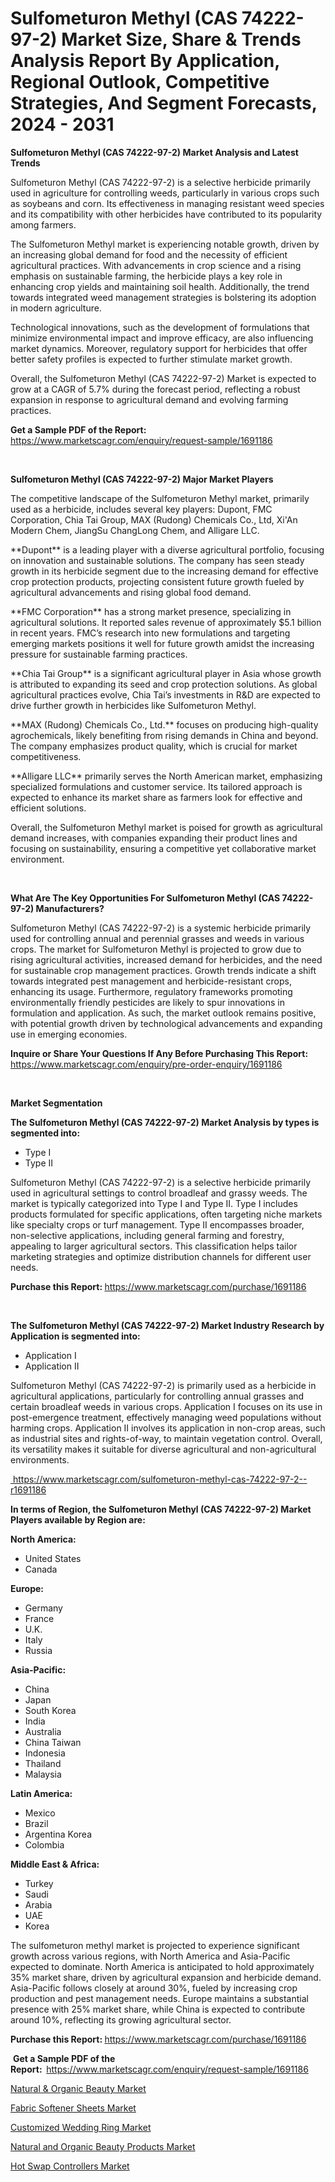 <p><h1>Sulfometuron Methyl (CAS 74222-97-2) Market Size, Share & Trends Analysis Report By Application, Regional Outlook, Competitive Strategies, And Segment Forecasts, 2024 - 2031</h1></p><p><strong>Sulfometuron Methyl (CAS 74222-97-2) Market Analysis and Latest Trends</strong></p>
<p><p>Sulfometuron Methyl (CAS 74222-97-2) is a selective herbicide primarily used in agriculture for controlling weeds, particularly in various crops such as soybeans and corn. Its effectiveness in managing resistant weed species and its compatibility with other herbicides have contributed to its popularity among farmers.</p><p>The Sulfometuron Methyl market is experiencing notable growth, driven by an increasing global demand for food and the necessity of efficient agricultural practices. With advancements in crop science and a rising emphasis on sustainable farming, the herbicide plays a key role in enhancing crop yields and maintaining soil health. Additionally, the trend towards integrated weed management strategies is bolstering its adoption in modern agriculture.</p><p>Technological innovations, such as the development of formulations that minimize environmental impact and improve efficacy, are also influencing market dynamics. Moreover, regulatory support for herbicides that offer better safety profiles is expected to further stimulate market growth.</p><p>Overall, the Sulfometuron Methyl (CAS 74222-97-2) Market is expected to grow at a CAGR of 5.7% during the forecast period, reflecting a robust expansion in response to agricultural demand and evolving farming practices.</p></p>
<p><strong>Get a Sample PDF of the Report:&nbsp;</strong> <a href="https://www.marketscagr.com/enquiry/request-sample/1691186?utm_campaign=1576&utm_medium=2&utm_source=Github&utm_content=ia&utm_term=17102024&utm_id=sulfometuron-methyl-cas-74222-97-2">https://www.marketscagr.com/enquiry/request-sample/1691186</a></p>
<p>&nbsp;</p>
<p><strong>Sulfometuron Methyl (CAS 74222-97-2) Major Market Players</strong></p>
<p><p>The competitive landscape of the Sulfometuron Methyl market, primarily used as a herbicide, includes several key players: Dupont, FMC Corporation, Chia Tai Group, MAX (Rudong) Chemicals Co., Ltd, Xi'An Modern Chem, JiangSu ChangLong Chem, and Alligare LLC. </p><p>**Dupont** is a leading player with a diverse agricultural portfolio, focusing on innovation and sustainable solutions. The company has seen steady growth in its herbicide segment due to the increasing demand for effective crop protection products, projecting consistent future growth fueled by agricultural advancements and rising global food demand.</p><p>**FMC Corporation** has a strong market presence, specializing in agricultural solutions. It reported sales revenue of approximately $5.1 billion in recent years. FMC’s research into new formulations and targeting emerging markets positions it well for future growth amidst the increasing pressure for sustainable farming practices.</p><p>**Chia Tai Group** is a significant agricultural player in Asia whose growth is attributed to expanding its seed and crop protection solutions. As global agricultural practices evolve, Chia Tai’s investments in R&D are expected to drive further growth in herbicides like Sulfometuron Methyl.</p><p>**MAX (Rudong) Chemicals Co., Ltd.** focuses on producing high-quality agrochemicals, likely benefiting from rising demands in China and beyond. The company emphasizes product quality, which is crucial for market competitiveness.</p><p>**Alligare LLC** primarily serves the North American market, emphasizing specialized formulations and customer service. Its tailored approach is expected to enhance its market share as farmers look for effective and efficient solutions.</p><p>Overall, the Sulfometuron Methyl market is poised for growth as agricultural demand increases, with companies expanding their product lines and focusing on sustainability, ensuring a competitive yet collaborative market environment.</p></p>
<p>&nbsp;</p>
<p><strong>What Are The Key Opportunities For Sulfometuron Methyl (CAS 74222-97-2) Manufacturers?</strong></p>
<p><p>Sulfometuron Methyl (CAS 74222-97-2) is a systemic herbicide primarily used for controlling annual and perennial grasses and weeds in various crops. The market for Sulfometuron Methyl is projected to grow due to rising agricultural activities, increased demand for herbicides, and the need for sustainable crop management practices. Growth trends indicate a shift towards integrated pest management and herbicide-resistant crops, enhancing its usage. Furthermore, regulatory frameworks promoting environmentally friendly pesticides are likely to spur innovations in formulation and application. As such, the market outlook remains positive, with potential growth driven by technological advancements and expanding use in emerging economies.</p></p>
<p><strong>Inquire or Share Your Questions If Any Before Purchasing This Report:</strong> <a href="https://www.marketscagr.com/enquiry/pre-order-enquiry/1691186?utm_campaign=1576&utm_medium=2&utm_source=Github&utm_content=ia&utm_term=17102024&utm_id=sulfometuron-methyl-cas-74222-97-2">https://www.marketscagr.com/enquiry/pre-order-enquiry/1691186</a></p>
<p>&nbsp;</p>
<p><strong>Market Segmentation</strong></p>
<p><strong>The Sulfometuron Methyl (CAS 74222-97-2) Market Analysis by types is segmented into:</strong></p>
<p><ul><li>Type I</li><li>Type II</li></ul></p>
<p><p>Sulfometuron Methyl (CAS 74222-97-2) is a selective herbicide primarily used in agricultural settings to control broadleaf and grassy weeds. The market is typically categorized into Type I and Type II. Type I includes products formulated for specific applications, often targeting niche markets like specialty crops or turf management. Type II encompasses broader, non-selective applications, including general farming and forestry, appealing to larger agricultural sectors. This classification helps tailor marketing strategies and optimize distribution channels for different user needs.</p></p>
<p><strong>Purchase this Report:&nbsp;</strong><a href="https://www.marketscagr.com/purchase/1691186?utm_campaign=1576&utm_medium=2&utm_source=Github&utm_content=ia&utm_term=17102024&utm_id=sulfometuron-methyl-cas-74222-97-2">https://www.marketscagr.com/purchase/1691186</a></p>
<p>&nbsp;</p>
<p><strong>The Sulfometuron Methyl (CAS 74222-97-2) Market Industry Research by Application is segmented into:</strong></p>
<p><ul><li>Application I</li><li>Application II</li></ul></p>
<p><p>Sulfometuron Methyl (CAS 74222-97-2) is primarily used as a herbicide in agricultural applications, particularly for controlling annual grasses and certain broadleaf weeds in various crops. Application I focuses on its use in post-emergence treatment, effectively managing weed populations without harming crops. Application II involves its application in non-crop areas, such as industrial sites and rights-of-way, to maintain vegetation control. Overall, its versatility makes it suitable for diverse agricultural and non-agricultural environments.</p></p>
<p><a href="https://www.marketscagr.com/sulfometuron-methyl-cas-74222-97-2--r1691186?utm_campaign=1576&utm_medium=2&utm_source=Github&utm_content=ia&utm_term=17102024&utm_id=sulfometuron-methyl-cas-74222-97-2">&nbsp;https://www.marketscagr.com/sulfometuron-methyl-cas-74222-97-2--r1691186</a></p>
<p><strong>In terms of Region, the Sulfometuron Methyl (CAS 74222-97-2) Market Players available by Region are:</strong></p>
<p>
    <p> <strong> North America: </strong>
        <ul>
            <li>United States</li>
            <li>Canada</li>
        </ul>
        </p> 
    <p> <strong> Europe: </strong>
        <ul>
            <li>Germany</li>
            <li>France</li>
            <li>U.K.</li>
            <li>Italy</li>
            <li>Russia</li>
        </ul>
        </p> 
    <p> <strong> Asia-Pacific: </strong>
        <ul>
            <li>China</li>
            <li>Japan</li>
            <li>South Korea</li>
            <li>India</li>
            <li>Australia</li>
            <li>China Taiwan</li>
            <li>Indonesia</li>
            <li>Thailand</li>
            <li>Malaysia</li>
        </ul>
        </p> 
    <p> <strong> Latin America: </strong>
        <ul>
            <li>Mexico</li>
            <li>Brazil</li>
            <li>Argentina Korea</li>
            <li>Colombia</li>
        </ul>
        </p> 
    <p> <strong> Middle East & Africa: </strong>
        <ul>
            <li>Turkey</li>
            <li>Saudi</li>
            <li>Arabia</li>
            <li>UAE</li>
            <li>Korea</li>
        </ul>
    </p>
    </p>
<p><p>The sulfometuron methyl market is projected to experience significant growth across various regions, with North America and Asia-Pacific expected to dominate. North America is anticipated to hold approximately 35% market share, driven by agricultural expansion and herbicide demand. Asia-Pacific follows closely at around 30%, fueled by increasing crop production and pest management needs. Europe maintains a substantial presence with 25% market share, while China is expected to contribute around 10%, reflecting its growing agricultural sector.</p></p>
<p><strong>Purchase this Report: </strong><a href="https://www.marketscagr.com/purchase/1691186?utm_campaign=1576&utm_medium=2&utm_source=Github&utm_content=ia&utm_term=17102024&utm_id=sulfometuron-methyl-cas-74222-97-2">https://www.marketscagr.com/purchase/1691186</a></p>
<p>&nbsp;<strong>Get a Sample PDF of the Report:&nbsp;&nbsp;</strong><a href="https://www.marketscagr.com/enquiry/request-sample/1691186?utm_campaign=1576&utm_medium=2&utm_source=Github&utm_content=ia&utm_term=17102024&utm_id=sulfometuron-methyl-cas-74222-97-2">https://www.marketscagr.com/enquiry/request-sample/1691186</a></p>
<p><strong></strong></p>
<p><p><a href="https://www.linkedin.com/pulse/in-depth-analysis-global-natural-organic-beauty-market-ldyic?utm_campaign=1576&utm_medium=2&utm_source=Github&utm_content=ia&utm_term=17102024&utm_id=sulfometuron-methyl-cas-74222-97-2">Natural & Organic Beauty Market</a></p><p><a href="https://www.linkedin.com/pulse/global-fabric-softener-sheets-market-landscape-future-trends-zdnpc?utm_campaign=1576&utm_medium=2&utm_source=Github&utm_content=ia&utm_term=17102024&utm_id=sulfometuron-methyl-cas-74222-97-2">Fabric Softener Sheets Market</a></p><p><a href="https://www.linkedin.com/pulse/global-customized-wedding-ring-98-cagr-forecast-2024-2031-0qjuc?utm_campaign=1576&utm_medium=2&utm_source=Github&utm_content=ia&utm_term=17102024&utm_id=sulfometuron-methyl-cas-74222-97-2">Customized Wedding Ring Market</a></p><p><a href="https://www.linkedin.com/pulse/natural-organic-beauty-products-market-outlook-current-inp1c?utm_campaign=1576&utm_medium=2&utm_source=Github&utm_content=ia&utm_term=17102024&utm_id=sulfometuron-methyl-cas-74222-97-2">Natural and Organic Beauty Products Market</a></p><p><a href="https://issuu.com/reportprime-2/docs/hot-swap-controllers-market-size-20_f3575de8ba9108?utm_campaign=1576&utm_medium=2&utm_source=Github&utm_content=ia&utm_term=17102024&utm_id=sulfometuron-methyl-cas-74222-97-2">Hot Swap Controllers Market</a></p></p>